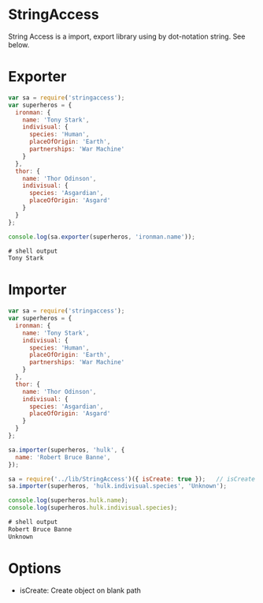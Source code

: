 StringAccess
============

String Access is a import, export library using by dot-notation string. See below.

# Exporter

```js
var sa = require('stringaccess');
var superheros = {
  ironman: {
    name: 'Tony Stark',
    indivisual: {
      species: 'Human',
      placeOfOrigin: 'Earth',
      partnerships: 'War Machine'
    }
  },
  thor: {
    name: 'Thor Odinson',
    indivisual: {
      species: 'Asgardian',
      placeOfOrigin: 'Asgard'
    }
  }
};

console.log(sa.exporter(superheros, 'ironman.name'));

# shell output
Tony Stark
```

# Importer

```js
var sa = require('stringaccess');
var superheros = {
  ironman: {
    name: 'Tony Stark',
    indivisual: {
      species: 'Human',
      placeOfOrigin: 'Earth',
      partnerships: 'War Machine'
    }
  },
  thor: {
    name: 'Thor Odinson',
    indivisual: {
      species: 'Asgardian',
      placeOfOrigin: 'Asgard'
    }
  }
};

sa.importer(superheros, 'hulk', { 
  name: 'Robert Bruce Banne',
});

sa = require('../lib/StringAccess')({ isCreate: true });   // isCreate options is create object on blank path
sa.importer(superheros, 'hulk.indivisual.species', 'Unknown');

console.log(superheros.hulk.name);
console.log(superheros.hulk.indivisual.species);

# shell output
Robert Bruce Banne
Unknown
```

# Options
* isCreate: Create object on blank path